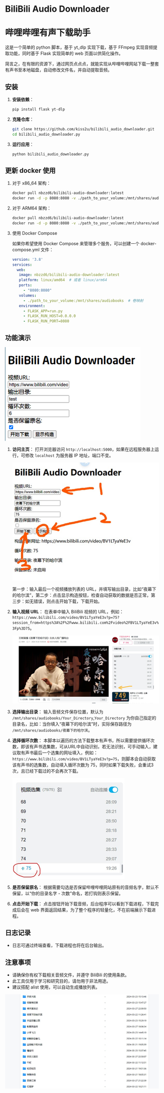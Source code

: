 # BiliBili Audio Downloader  
# 哔哩哔哩有声下载助手

这是一个简单的 python 脚本，基于 yt_dlp 实现下载，基于 FFmpeg 实现音频提取功能，同时基于 Flask 实现简单的 web 页面以供简化操作。

简言之，在有限的资源下，通过网页点点点，就能实现从哔哩哔哩网站下载一整套有声书至本地磁盘，自动修改文件名，并自动提取音频。

## 安装

1. **安装依赖**：
   ```bash
   pip install flask yt-dlp
   ```

2. **克隆仓库**：
   ```bash
   git clone https://github.com/kiss2u/bilibili_audio_downloader.git
   cd bilibili_audio_downloader.py
   ```

3. **运行应用**：
   ```bash
   python bilibili_audio_downloader.py
   ```
## 更新 docker 使用

1. 对于 x86_64 架构：

   ```bash
   docker pull nbzzd6/bilibili-audio-downloader:latest
   docker run -d -p 8080:8080 -v ./path_to_your_volume:/mnt/shares/audiobooks nbzzd6/bilibili-audio-downloader:latest
   ```
2. 对于 ARM64 架构：

   ```bash
   docker pull nbzzd6/bilibili-audio-downloader:latest
   docker run -d -p 8080:8080 -v ./path_to_your_volume:/mnt/shares/audiobooks --platform linux/arm64 nbzzd6/bilibili-audio-downloader:latest
   ```
3. 使用 Docker Compose

   如果你希望使用 Docker Compose 来管理多个服务，可以创建一个 docker-compose.yml 文件：

   ```yaml
   version: '3.8'
   services:
     web:
      image: nbzzd6/bilibili-audio-downloader:latest
      platform: linux/amd64  # 或者 linux/arm64
      ports:
        - "8080:8080"
      volumes:
        - ./path_to_your_volume:/mnt/shares/audiobooks  # 卷映射
      environment:
        - FLASK_APP=run.py
        - FLASK_RUN_HOST=0.0.0.0
        - FLASK_RUN_PORT=8080
   ```

## 功能演示

   ![web界面](/screenshots/screenshot.png)

1. **访问主页**：
   打开浏览器访问 `http://localhost:5000`，如果在远程服务器上运行，可修改 `localhost` 为服务器 IP 地址，端口不变。

   ![演示](/screenshots/demo4.jpeg)

   第一步：输入最后一个视频播放列表的 URL，并填写输出目录，比如“夜幕下的哈尔滨”，第二步：点击显示构造按钮，检查自动获取的数据是否正常，第三步：如无错误，则点击开始下载，下载开始。

2. **输入视频 URL**：
   在表单中输入 BiliBili 视频的 URL，例如：`https://www.bilibili.com/video/BV1LTyaYeE3v?p=75?session_from=https%3A%2F%2Fwww.bilibili.com%2Fvideo%2FBV1LTyaYeE3v%3Fp%3D75`。

   ![哔哩哔哩视频 URL](/screenshots/demo1.jpeg)

3. **选择输出目录**：
   输入音频文件保存位置，默认为 `/mnt/shares/audiobooks/Your_Directory`,`Your_Directory` 为你自己指定的目录名，比如：当你填入“夜幕下的哈尔滨”时，实际保存路径为 `/mnt/shares/audiobooks/夜幕下的哈尔滨`。

4. **选择循环次数**：
   本脚本以遍历的方法下载整本有声书，所以需要提供循环次数，即该有声书选集数，可从URL中自动识别，若无法识别，可手动输入，建议取有声书最后一个选集的网址填入，例如：`https://www.bilibili.com/video/BV1LTyaYeE3v?p=75`，则脚本会自动获取该有声书的选集数，自动填入循环次数为 75，同时如果下载失败，会重试3次，且已经下载过的不会再次下载。

   ![选集数](/screenshots/demo2.jpeg)

5. **是否保留原名**：
   根据需要勾选是否保留哔哩哔哩网站原有的音频名字，默认不保留，以“你的目录名字 - 次数”命名，若打钩则表示保留。

6. **点击开始下载**：
   点击按钮开始下载音频，后台程序可以看到下载进程，下载完成后会在 web 界面返回结果，为了整个程序的轻量化，不在前端展示下载进程。

## 日志记录

- 日志可通过终端查看，下载进程也将在后台输出。

## 注意事项

- 请确保你有权下载相关音频文件，并遵守 BiliBili 的使用条款。
- 此工具仅用于学习和研究目的，请勿用于非法用途。
- 建议搭配 alist 使用，可以自动生成播放列表。

![alist演示](/screenshots/demo3.jpeg)
